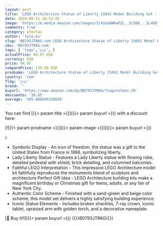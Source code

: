 ```yaml
---
layout: post
title: 'LEGO Architecture Statue of Liberty 21042 Model Building Set - Collectible New York City Souvenir  Creative Home Décor or Office Centerpiece  Great Gift Idea for Adults and Teens'
date: 2024-08-31 10:53:35
image: 'https://m.media-amazon.com/images/I/41edAWKwPZL._SL500_._SL400_.jpg'
comments: true
category: ofertas
author: 'tole.es'
slug: 'B0793JTRKG-com LEGO Architecture Statue of Liberty 21042 Model Building...'
sku: 'B0793JTRKG-com'
tags: [ 'lego','🇺🇸', ]
actualPrice: 94.97 USD
currency: USD
price: 94.97
comparePrice: 119.99 USD
prodname: 'LEGO Architecture Statue of Liberty 21042 Model Building Set - Collectible New York City Souvenir  Creative Home Décor or Office Centerpiece  Great Gift Idea for Adults and Teens'
country: 'com'
flag: '🇺🇸'
brand: ''
buyurl: 'https://www.amazon.com/dp/B0793JTRKG/?tag=tolees-20'
descuento: '20.85'
average: '105.006056338028'
---
```


You can find [{{< param title >}}]({{< param buyurl >}}) with a discount here:

[![{{< param prodname >}}]({{< param image >}})]({{< param buyurl >}})

ℹ️:

- Symbolic Display - An icon of freedom, the statue was a gift to the United States from France in 1886, symbolizing liberty.
- Lady Liberty Statue - Features a Lady Liberty statue with flowing robe, detailed pedestal with shield, brick detailing, and columned balconies.
- Faithful LEGO Interpretation - This impressive LEGO Architecture model kit faithfully reproduces the monuments blend of sculpture and architecture.Perfect Gift Idea - LEGO Architecture building kits make a magnificent birthday or Christmas gift for teens, adults, or any fan of New York City.
- Authentic Color Scheme - Finished with a sand-green and beige color scheme, this model set delivers a highly satisfying building experience.
- Iconic Statue Elements - Includes broken shackles, 7-ray crown, iconic tablet, upraised arm with golden torch, and a decorative nameplate.

[🛒 Buy it!!]({{< param buyurl >}})
{{<world>}}B0793JTRKG{{</world>}}
